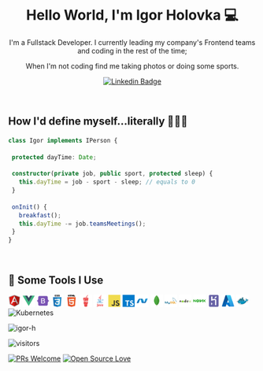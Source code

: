 <h1 align="center">Hello World, I'm Igor Holovka 💻</h1>

<p align="center">
  I'm a Fullstack Developer. I currently leading my company's Frontend teams and coding in the rest of the time;   
</p>
<p align="center"> 
  When I'm not coding find me taking photos or doing some sports.
</p>

<div align="center">

  [![Linkedin Badge](https://img.shields.io/badge/-igorholovka-blue?style=flat-square&logo=Linkedin&logoColor=white&link=https://www.linkedin.com/in/igorholovka/)](https://www.linkedin.com/in/igorholovka/)

</div>
<br>

<h2> How I'd define myself...literally 👨🏻‍💻</h2>

 ```typescript
 class Igor implements IPerson {
 
  protected dayTime: Date;
  
  constructor(private job, public sport, protected sleep) {
    this.dayTime = job - sport - sleep; // equals to 0  
  }
  
  onInit() {
    breakfast();
    this.dayTime -= job.teamsMeetings();
  }
 }
 ```
 
<br>

<h2>🚀 Some Tools I Use</h2>
<p align="left">
<img src="https://raw.githubusercontent.com/devicons/devicon/master/icons/angularjs/angularjs-original.svg" alt="angular-js" width="25" height="25" />
<img src="https://raw.githubusercontent.com/devicons/devicon/master/icons/vuejs/vuejs-original.svg" alt="vue" width="25" height="25" />
<img src="https://raw.githubusercontent.com/devicons/devicon/master/icons/bootstrap/bootstrap-plain.svg" alt="bootstrap" width="25" height="25" />
<img src="https://raw.githubusercontent.com/devicons/devicon/master/icons/css3/css3-original-wordmark.svg" alt="css3" width="25" height="25" />
<img src="https://raw.githubusercontent.com/devicons/devicon/master/icons/html5/html5-original-wordmark.svg" alt="html" width="25" height="25" />
<img src="https://raw.githubusercontent.com/devicons/devicon/master/icons/gulp/gulp-plain.svg" alt="gulp" width="25" height="25" />
<img src="https://raw.githubusercontent.com/devicons/devicon/master/icons/java/java-original-wordmark.svg" alt="java" width="25" height="25" />
<img src="https://raw.githubusercontent.com/devicons/devicon/master/icons/javascript/javascript-original.svg" alt="javascript" width="25" height="25" />
<img src="https://raw.githubusercontent.com/devicons/devicon/master/icons/typescript/typescript-original.svg" alt="typescript" width="25" height="25" />
<img src="https://raw.githubusercontent.com/devicons/devicon/master/icons/dot-net/dot-net-original.svg" alt=".NET" width="25" height="25" />
<img src="https://raw.githubusercontent.com/devicons/devicon/master/icons/mongodb/mongodb-original.svg" alt="mongodb" width="25" height="25" />
<img src="https://raw.githubusercontent.com/devicons/devicon/master/icons/mysql/mysql-original-wordmark.svg" alt="mysql" width="25" height="25" />
<img src="https://raw.githubusercontent.com/devicons/devicon/master/icons/nodejs/nodejs-original-wordmark.svg" alt="nodejs" width="25" height="25" />
<img src="https://raw.githubusercontent.com/devicons/devicon/master/icons/nginx/nginx-original.svg" alt="nginx" width="25" height="25" />
<img src="https://raw.githubusercontent.com/devicons/devicon/master/icons/heroku/heroku-plain.svg" alt="heroku" width="25" height="25" />
<img src="https://raw.githubusercontent.com/devicons/devicon/master/icons/azure/azure-original.svg" alt="azure" width="25" height="25" />
<img src="https://raw.githubusercontent.com/devicons/devicon/master/icons/docker/docker-original.svg" alt="Docker" width="25" height="25" />
<img src="https://www.vectorlogo.zone/logos/kubernetes/kubernetes-icon.svg" alt="Kubernetes" width="25" height="25" />

</p>
<img src="https://github-readme-stats.vercel.app/api?username=igor-h&show_icons=true&count_private=true&include_all_commits=true" alt="igor-h" />
<p>

<img src="https://visitor-badge.glitch.me/badge?page_id=igor-h.igor-h" alt="visitors">

[![PRs Welcome](https://img.shields.io/badge/PRs-welcome-brightgreen.svg?style=flat&logo=github)](https://github.com/igor-h) 
[![Open Source Love](https://badges.frapsoft.com/os/v2/open-source.svg?v=103)](https://github.com/igor-h)
  </p>
